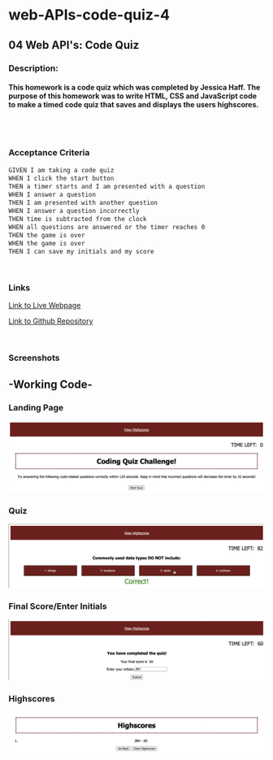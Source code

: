 # web-APIs-code-quiz-4

## 04 Web API's: Code Quiz

### Description: 
#### This homework is a code quiz which was completed by Jessica Haff. The purpose of this homework was to write HTML, CSS and JavaScript code to make a timed code quiz that saves and displays the users highscores.
<br>
<br>

### Acceptance Criteria
```
GIVEN I am taking a code quiz
WHEN I click the start button
THEN a timer starts and I am presented with a question
WHEN I answer a question
THEN I am presented with another question
WHEN I answer a question incorrectly
THEN time is subtracted from the clock
WHEN all questions are answered or the timer reaches 0
THEN the game is over
WHEN the game is over
THEN I can save my initials and my score
```
<br>

### Links
[Link to Live Webpage](https://jesshaff.github.io/web-APIs-code-quiz-4/)

[Link to Github Repository](https://github.com/jesshaff/web-APIs-code-quiz-4)

<br>

### Screenshots
## -Working Code-
### Landing Page
![Landing Page](Assets/landing-page.png)
### Quiz
![Quiz](Assets/quiz.png)

### Final Score/Enter Initials
![Highscores](Assets/final-score-initials.png)

### Highscores
![Highscores](Assets/highscores-page.png)